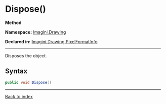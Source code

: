 # Dispose()

**Method**

**Namespace:** [Imagini.Drawing](Imagini.Drawing.md)

**Declared in:** [Imagini.Drawing.PixelFormatInfo](Imagini.Drawing.PixelFormatInfo.md)

------



Disposes the object.


## Syntax

```csharp
public void Dispose()
```

------

[Back to index](index.md)